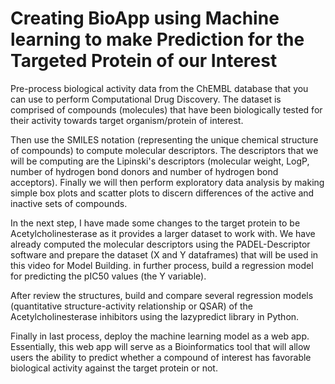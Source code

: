 # Creating BioApp using Machine learning to make Prediction for the Targeted Protein of our Interest
Pre-process biological activity data from the ChEMBL database that you can use to perform Computational Drug Discovery.
The dataset is comprised of compounds (molecules) that have been biologically tested for their activity towards target organism/protein of interest.

Then use the SMILES notation (representing the unique chemical structure of compounds) to compute molecular descriptors.
The descriptors that we will be computing are the Lipinski's descriptors (molecular weight, LogP, number of hydrogen bond donors and number of hydrogen bond acceptors).
Finally we will then perform exploratory data analysis by making simple box plots and scatter plots to discern differences of the active and inactive sets of compounds.

In the next step, I have made some changes to the target protein to be Acetylcholinesterase as it provides a larger dataset to work with.
We have already computed the molecular descriptors using the PADEL-Descriptor software and prepare the dataset (X and Y dataframes) that will be used in this video for Model Building.
in further process, build a regression model for predicting the pIC50 values (the Y variable).

After review the structures, build and compare several regression models (quantitative structure-activity relationship or QSAR) of the Acetylcholinesterase inhibitors using the lazypredict library in Python.

Finally in last process, deploy the machine learning model as a web app. Essentially, this web app will serve as a Bioinformatics tool that will allow users the ability to predict whether a compound of interest has favorable biological activity against the target protein or not.
